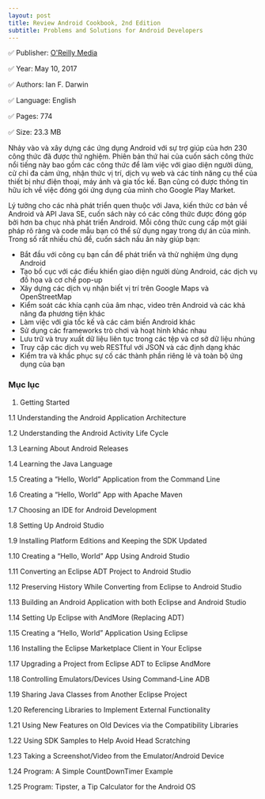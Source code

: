 ```yaml
---
layout: post
title: Review Android Cookbook, 2nd Edition
subtitle: Problems and Solutions for Android Developers
---
```


✅ Publisher: 	[O'Reilly Media](https://learning.oreilly.com/library/publisher/oreilly-media-inc/)

✅ Year: 	May 10, 2017

✅ Authors: 	Ian F. Darwin

✅ Language: English

✅ Pages: 	774

✅ Size: 	23.3 MB

Nhảy vào và xây dựng các ứng dụng Android với sự trợ giúp của hơn 230 công thức đã được thử nghiệm. Phiên bản thứ hai của cuốn sách công thức nổi tiếng này bao gồm các công thức để làm việc với giao diện người dùng, cử chỉ đa cảm ứng, nhận thức vị trí, dịch vụ web và các tính năng cụ thể của thiết bị như điện thoại, máy ảnh và gia tốc kế. Bạn cũng có được thông tin hữu ích về việc đóng gói ứng dụng của mình cho Google Play Market.

Lý tưởng cho các nhà phát triển quen thuộc với Java, kiến ​​thức cơ bản về Android và API Java SE, cuốn sách này có các công thức được đóng góp bởi hơn ba chục nhà phát triển Android. Mỗi công thức cung cấp một giải pháp rõ ràng và code mẫu bạn có thể sử dụng ngay trong dự án của mình. Trong số rất nhiều chủ đề, cuốn sách nấu ăn này giúp bạn:

- Bắt đầu với công cụ bạn cần để phát triển và thử nghiệm ứng dụng Android
- Tạo bố cục với các điều khiển giao diện người dùng Android, các dịch vụ đồ họa và cơ chế pop-up
- Xây dựng các dịch vụ nhận biết vị trí trên Google Maps và OpenStreetMap
- Kiểm soát các khía cạnh của âm nhạc, video trên Android và các khả năng đa phương tiện khác
- Làm việc với gia tốc kế và các cảm biến Android khác
- Sử dụng các frameworks trò chơi và hoạt hình khác nhau
- Lưu trữ và truy xuất dữ liệu liên tục trong các tệp và cơ sở dữ liệu nhúng
- Truy cập các dịch vụ web RESTful với JSON và các định dạng khác
- Kiểm tra và khắc phục sự cố các thành phần riêng lẻ và toàn bộ ứng dụng của bạn

### Mục lục

1. Getting Started

1.1 Understanding the Android Application Architecture

1.2 Understanding the Android Activity Life Cycle

1.3 Learning About Android Releases

1.4 Learning the Java Language

1.5 Creating a “Hello, World” Application from the Command Line

1.6 Creating a “Hello, World” App with Apache Maven

1.7 Choosing an IDE for Android Development

1.8 Setting Up Android Studio

1.9 Installing Platform Editions and Keeping the SDK Updated

1.10 Creating a “Hello, World” App Using Android Studio

1.11 Converting an Eclipse ADT Project to Android Studio

1.12 Preserving History While Converting from Eclipse to Android Studio

1.13 Building an Android Application with both Eclipse and Android Studio

1.14 Setting Up Eclipse with AndMore (Replacing ADT)

1.15 Creating a “Hello, World” Application Using Eclipse

1.16 Installing the Eclipse Marketplace Client in Your Eclipse

1.17 Upgrading a Project from Eclipse ADT to Eclipse AndMore

1.18 Controlling Emulators/Devices Using Command-Line ADB

1.19 Sharing Java Classes from Another Eclipse Project

1.20 Referencing Libraries to Implement External Functionality

1.21 Using New Features on Old Devices via the Compatibility Libraries

1.22 Using SDK Samples to Help Avoid Head Scratching

1.23 Taking a Screenshot/Video from the Emulator/Android Device

1.24 Program: A Simple CountDownTimer Example

1.25 Program: Tipster, a Tip Calculator for the Android OS


